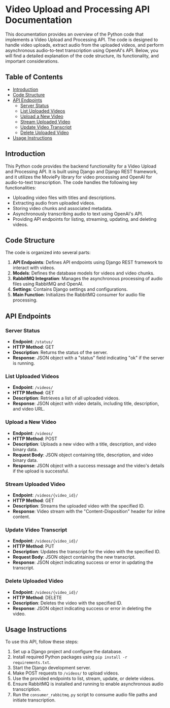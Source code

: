 # Video Upload and Processing API Documentation

This documentation provides an overview of the Python code that implements a Video Upload and Processing API. The code is designed to handle video uploads, extract audio from the uploaded videos, and perform asynchronous audio-to-text transcription using OpenAI's API. Below, you will find a detailed explanation of the code structure, its functionality, and important considerations.

## Table of Contents

- [Introduction](#introduction)
- [Code Structure](#code-structure)
- [API Endpoints](#api-endpoints)
    - [Server Status](#server-status)
    - [List Uploaded Videos](#list-uploaded-videos)
    - [Upload a New Video](#upload-a-new-video)
    - [Stream Uploaded Video](#stream-uploaded-video)
    - [Update Video Transcript](#update-video-transcript)
    - [Delete Uploaded Video](#delete-uploaded-video)
- [Usage Instructions](#usage-instructions)

## Introduction

This Python code provides the backend functionality for a Video Upload and Processing API. It is built using Django and Django REST framework, and it utilizes the MoviePy library for video processing and OpenAI for audio-to-text transcription. The code handles the following key functionalities:

- Uploading video files with titles and descriptions.
- Extracting audio from uploaded videos.
- Storing video chunks and associated metadata.
- Asynchronously transcribing audio to text using OpenAI's API.
- Providing API endpoints for listing, streaming, updating, and deleting videos.

## Code Structure

The code is organized into several parts:

1. **API Endpoints**: Defines API endpoints using Django REST framework to interact with videos.
2. **Models**: Defines the database models for videos and video chunks.
3. **RabbitMQ Integration**: Manages the asynchronous processing of audio files using RabbitMQ and OpenAI.
4. **Settings**: Contains Django settings and configurations.
5. **Main Function**: Initializes the RabbitMQ consumer for audio file processing.

## API Endpoints

### Server Status

- **Endpoint**: `/status/`
- **HTTP Method**: GET
- **Description**: Returns the status of the server.
- **Response**: JSON object with a "status" field indicating "ok" if the server is running.

### List Uploaded Videos

- **Endpoint**: `/videos/`
- **HTTP Method**: GET
- **Description**: Retrieves a list of all uploaded videos.
- **Response**: JSON object with video details, including title, description, and video URL.

### Upload a New Video

- **Endpoint**: `/videos/`
- **HTTP Method**: POST
- **Description**: Uploads a new video with a title, description, and video binary data.
- **Request Body**: JSON object containing title, description, and video binary data.
- **Response**: JSON object with a success message and the video's details if the upload is successful.

### Stream Uploaded Video

- **Endpoint**: `/videos/{video_id}/`
- **HTTP Method**: GET
- **Description**: Streams the uploaded video with the specified ID.
- **Response**: Video stream with the "Content-Disposition" header for inline content.

### Update Video Transcript

- **Endpoint**: `/videos/{video_id}/`
- **HTTP Method**: PUT
- **Description**: Updates the transcript for the video with the specified ID.
- **Request Body**: JSON object containing the new transcript.
- **Response**: JSON object indicating success or error in updating the transcript.

### Delete Uploaded Video

- **Endpoint**: `/videos/{video_id}/`
- **HTTP Method**: DELETE
- **Description**: Deletes the video with the specified ID.
- **Response**: JSON object indicating success or error in deleting the video.

## Usage Instructions

To use this API, follow these steps:

1. Set up a Django project and configure the database.
2. Install required Python packages using `pip install -r requirements.txt`.
3. Start the Django development server.
4. Make POST requests to `/videos/` to upload videos.
5. Use the provided endpoints to list, stream, update, or delete videos.
6. Ensure RabbitMQ is installed and running to enable asynchronous audio transcription.
7. Run the `consumer_rabbitmq.py` script to consume audio file paths and initiate transcription.

